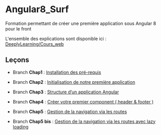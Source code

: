 # Angular8_Surf
Formation permettant de créer une première application sous Angular 8 pour le front

L'ensemble des explications sont disponible ici : 
[DeeplyLearning/Cours_web](https://deeplylearning.fr/cours-web-angular-8/ "DeeplyLearning/Cours_web")

## Leçons
- Branch **Chap1** : [Installation des pré-requis](https://deeplylearning.fr/cours-web-angular-8/chap-1-installation-des-pre-requis/ "Installation des pré-requis")  

- Branch **Chap2** : [Initialisation de notre première application](https://deeplylearning.fr/non-classe/chap-2-initialisation-de-notre-premiere-application/ "Initialisation de notre première application")

- Branch **Chap3** : [Structure d’un application Angular](https://deeplylearning.fr/cours-web-frontend-angular-8/chap-3-structure-dun-application-angular/ "Structure d’un application Angular")

- Branch **Chap4** : [Créer votre premier component ( header & footer )](https://deeplylearning.fr/cours-web-frontend-angular-8/chap-4-creer-votre-premier-component-header-footer/ "Créer votre premier component ( header & footer )")

- Branch **Chap5** : [Gestion de la navigation via les routes](https://deeplylearning.fr/cours-web-frontend-angular-8/chap-5-gestion-de-la-navigation-via-les-routes/ "Gestion de la navigation via les routes")

- Branch **Chap5 bis** : [Gestion de la navigation via les routes avec lazy loading](https://deeplylearning.fr/cours-web-frontend-angular-8/chap-5-gestion-de-la-navigation-via-les-routes/ "Gestion de la navigation via les routes avec lazy loading")
